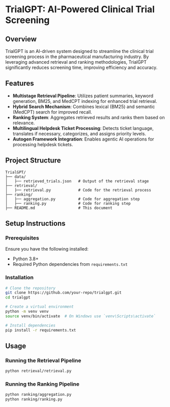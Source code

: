 # TrialGPT: AI-Powered Clinical Trial Screening

## Overview
TrialGPT is an AI-driven system designed to streamline the clinical trial screening process in the pharmaceutical manufacturing industry. By leveraging advanced retrieval and ranking methodologies, TrialGPT significantly reduces screening time, improving efficiency and accuracy.

## Features
- **Multistage Retrieval Pipeline**: Utilizes patient summaries, keyword generation, BM25, and MedCPT indexing for enhanced trial retrieval.
- **Hybrid Search Mechanism**: Combines lexical (BM25) and semantic (MedCPT) search for improved recall.
- **Ranking System**: Aggregates retrieved results and ranks them based on relevance.
- **Multilingual Helpdesk Ticket Processing**: Detects ticket language, translates if necessary, categorizes, and assigns priority levels.
- **Autogen Framework Integration**: Enables agentic AI operations for processing helpdesk tickets.

## Project Structure
```
TrialGPT/
├── data/
│   ├── retrieved_trials.json   # Output of the retrieval stage
├── retrieval/
│   ├── retrieval.py            # Code for the retrieval process
├── ranking/
│   ├── aggregation.py          # Code for aggregation step
│   ├── ranking.py              # Code for ranking step
├── README.md                   # This document
```

## Setup Instructions
### Prerequisites
Ensure you have the following installed:
- Python 3.8+
- Required Python dependencies from `requirements.txt`

### Installation
```sh
# Clone the repository
git clone https://github.com/your-repo/trialgpt.git
cd trialgpt

# Create a virtual environment
python -m venv venv
source venv/bin/activate  # On Windows use `venv\Scripts\activate`

# Install dependencies
pip install -r requirements.txt
```

## Usage
### Running the Retrieval Pipeline
```sh
python retrieval/retrieval.py
```
### Running the Ranking Pipeline
```sh
python ranking/aggregation.py
python ranking/ranking.py
```


